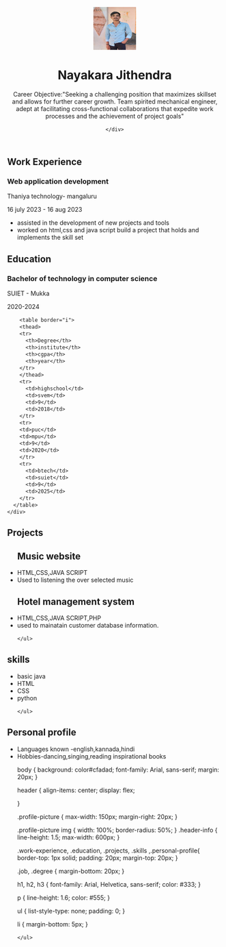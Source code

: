 <!DOCTYPE html>
<html lang="en">
<head>
  <meta charset="UTF-8">
  <meta name="viewport" content="width=device-width, initial-scale=1.0">
  <link rel="stylesheet" href="style.css">
  <title>Nayakara Jithendra- Resume</title>
</head>
<body>
  <header>
    <div class="profile-picture">
      <img src="j.jpeg" alt="Nayakara Jithendra" width="100px"height="100px">
    </div>
    <div class="header-info">
      <h1>Nayakara Jithendra</h1>
      <p>Career Objective:"Seeking a challenging position that maximizes skillset and allows for further career growth. Team spirited mechanical engineer, adept at facilitating cross-functional collaborations that expedite work processes and the achievement of project goals"</p>
      
  
    </div>
  </header>

  <section class="work-experience">
    <h2>Work Experience</h2>
    <div class="job">
      <h3>Web application development</h3>
      <p>Thaniya technology- mangaluru</p>
      <p>16 july 2023 - 16 aug 2023</p>
      <ul>
        <li>assisted in the development of new projects and tools</li>
        <li>worked on html,css and java script build a project that holds and implements the skill set</li>
      </ul>
    </div>
  </section>

  <section class="Education">
    <h2>Education</h2>
    <div class="degree">
      <h3>Bachelor of technology in computer science</h3>
      <p>SUIET - Mukka</p>
      <p>2020-2024</p>
      
        <table border="i">
        <thead>
        <tr>
          <th>Degree</th>
          <th>institute</th>
          <th>cgpa</th>
          <th>year</th>
        </tr>
        </thead>
        <tr>
          <td>highschool</td>
          <td>svem</td>
          <td>9</td>
          <td>2018</td>
        </tr>
        <tr>
        <td>puc</td>
        <td>mpu</td>
        <td>9</td>
        <td>2020</td>
        </tr>
        <tr>
          <td>btech</td>
          <td>suiet</td>
          <td>9</td>
          <td>2025</td>
        </tr>
      </table>
    </div>
  </section>
  <section class="projects">
    <h2>Projects</h2>
    <ul>
      <h2>Music website</h2>
      <li>HTML,CSS,JAVA SCRIPT</li>
      <li>Used to listening the over selected music</li>
      <h2>Hotel management system</h2>
      <li>HTML,CSS,JAVA SCRIPT,PHP</li>
     <li>used to mainatain customer database information.</li>
     
    </ul>
  </section>

  <section class="Skills">
    <h2>skills</h2>
    <ul>
      <li>basic java</li>
      <li>HTML</li>
      <li>CSS</li>
     <li>python</li>
     
    </ul>
  </section>
  <section class="personal-profile">
    <h2>Personal profile</h2>
    <ul>
      <li>Languages known -english,kannada,hindi</li>
      <li>Hobbies-dancing,singing,reading inspirational books</li>
      
   
body {
    background: color#cfadad;
    font-family: Arial, sans-serif;
    margin: 20px;
}
  
  header {
    align-items: center;
    display: flex;
  
  }
  
  .profile-picture {
    max-width: 150px;
    margin-right: 20px;
  }
  
  .profile-picture img {
    width: 100%;
    border-radius: 50%;
  }
  .header-info {
    line-height: 1.5;
    max-width: 600px;
  }
  
  .work-experience, .education, .projects, .skills ,.personal-profile{
    border-top: 1px solid;
    padding: 20px;
    margin-top: 20px;
  }
  
  .job, .degree {
    margin-bottom: 20px;
  }
  
  h1, h2, h3 {
    font-family: Arial, Helvetica, sans-serif;
    color: #333;
  }
  
  p {
    line-height: 1.6;
    color: #555;
  }
  
  ul {
    list-style-type: none;
    padding: 0;
  }
  
  li {
    margin-bottom: 5px;
  }
  

     
    </ul>
  </section>
</body>
</html>
